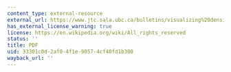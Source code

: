 ```yaml
---
content_type: external-resource
external_url: https://www.jtc.sala.ubc.ca/bulletins/visualizing%20density%20B%209.1-134.5%20upa.pdf
has_external_license_warning: true
license: https://en.wikipedia.org/wiki/All_rights_reserved
status: ''
title: PDF
uid: 33301c0d-2af0-4f1e-9057-4cf40fd1b300
wayback_url: ''
---
```

